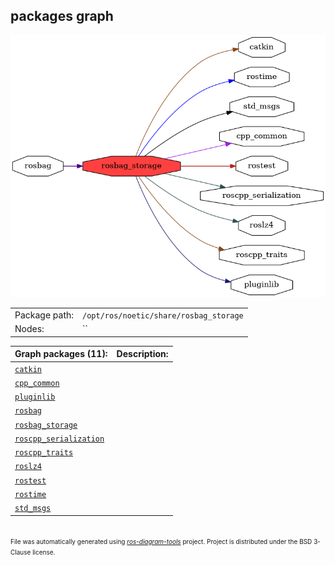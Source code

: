 <!--
File was automatically generated using 'ros-diagram-tools' project.
Project is distributed under the BSD 3-Clause license.
-->

## packages graph

[![rosbag_storage](rosbag_storage.png "rosbag_storage")](rosbag_storage.png)

|     |     |
| --- | --- |
| Package path: | `/opt/ros/noetic/share/rosbag_storage` |
| Nodes: | `` |


| Graph packages (11): | Description: |
| -------------------- | ------------ |
| [`catkin`](catkin.md) |  |
| [`cpp_common`](cpp_common.md) |  |
| [`pluginlib`](pluginlib.md) |  |
| [`rosbag`](rosbag.md) |  |
| [`rosbag_storage`](rosbag_storage.md) |  |
| [`roscpp_serialization`](roscpp_serialization.md) |  |
| [`roscpp_traits`](roscpp_traits.md) |  |
| [`roslz4`](roslz4.md) |  |
| [`rostest`](rostest.md) |  |
| [`rostime`](rostime.md) |  |
| [`std_msgs`](std_msgs.md) |  |


</br>
<font size="1">
File was automatically generated using <a href="https://github.com/anetczuk/ros-diagram-tools"><i>ros-diagram-tools</i></a> project.
Project is distributed under the BSD 3-Clause license.
</font>
